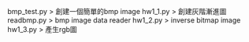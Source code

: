 bmp_test.py > 創建一個簡單的bmp image
hw1_1.py > 創建灰階漸進圖
readbmp.py > bmp image data reader
hw1_2.py > inverse bitmap image
hw1_3.py > 產生rgb圖
